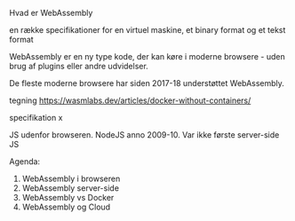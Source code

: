 Hvad er WebAssembly

en række specifikationer for en virtuel maskine, et binary format og et tekst format


WebAssembly er en ny type kode, der kan køre i moderne browsere - uden brug af plugins eller andre udvidelser.

De fleste moderne browsere har siden 2017-18 understøttet WebAssembly.

tegning
https://wasmlabs.dev/articles/docker-without-containers/


specifikation x

JS udenfor browseren. NodeJS anno 2009-10. Var ikke første server-side JS 

Agenda:
1) WebAssembly i browseren
2) WebAssembly server-side
3) WebAssembly vs Docker
4) WebAssembly og Cloud

